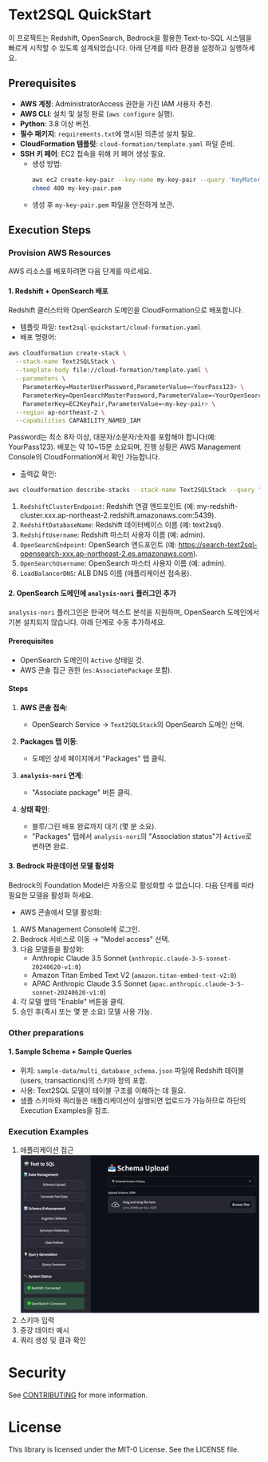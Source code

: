 # Text2SQL QuickStart
이 프로젝트는 Redshift, OpenSearch, Bedrock을 활용한 Text-to-SQL 시스템을 빠르게 시작할 수 있도록 설계되었습니다. 아래 단계를 따라 환경을 설정하고 실행하세요.
## Prerequisites
- **AWS 계정**: AdministratorAccess 권한을 가진 IAM 사용자 추천.
- **AWS CLI**: 설치 및 설정 완료 (`aws configure` 실행).
- **Python**: 3.8 이상 버전.
- **필수 패키지**: `requirements.txt`에 명시된 의존성 설치 필요.
- **CloudFormation 템플릿**: `cloud-formation/template.yaml` 파일 준비.
- **SSH 키 페어**: EC2 접속을 위해 키 페어 생성 필요.
  - 생성 방법:
    ```bash
    aws ec2 create-key-pair --key-name my-key-pair --query 'KeyMaterial' --output text > my-key-pair.pem
    chmod 400 my-key-pair.pem
    ```
  - 생성 후 `my-key-pair.pem` 파일을 안전하게 보관.
## Execution Steps
### Provision AWS Resources
AWS 리소스를 배포하려면 다음 단계를 따르세요.
#### 1. Redshift + OpenSearch 배포
Redshift 클러스터와 OpenSearch 도메인을 CloudFormation으로 배포합니다.
* 템플릿 파일: `text2sql-quickstart/cloud-formation.yaml`
* 배포 명령어:
```bash
aws cloudformation create-stack \
  --stack-name Text2SQLStack \
  --template-body file://cloud-formation/template.yaml \
  --parameters \
    ParameterKey=MasterUserPassword,ParameterValue=<YourPass123> \
    ParameterKey=OpenSearchMasterPassword,ParameterValue=<YourOpenSearchPass123> \
    ParameterKey=EC2KeyPair,ParameterValue=<my-key-pair> \
  --region ap-northeast-2 \
  --capabilities CAPABILITY_NAMED_IAM
```
Password는 최소 8자 이상, 대문자/소문자/숫자를 포함해야 합니다(예: YourPass123).
배포는 약 10~15분 소요되며, 진행 상황은 AWS Management Console의 CloudFormation에서 확인 가능합니다.
* 출력값 확인:
```bash
aws cloudformation describe-stacks --stack-name Text2SQLStack --query "Stacks[0].Outputs"
```
1. `RedshiftClusterEndpoint`: Redshift 연결 엔드포인트 (예: my-redshift-cluster.xxx.ap-northeast-2.redshift.amazonaws.com:5439).
2. `RedshiftDatabaseName`: Redshift 데이터베이스 이름 (예: text2sql).
3. `RedshiftUsername`: Redshift 마스터 사용자 이름 (예: admin).
4. `OpenSearchEndpoint`: OpenSearch 엔드포인트 (예: https://search-text2sql-opensearch-xxx.ap-northeast-2.es.amazonaws.com).
5. `OpenSearchUsername`: OpenSearch 마스터 사용자 이름 (예: admin).
6. `LoadBalancerDNS`: ALB DNS 이름 (애플리케이션 접속용).

#### 2. OpenSearch 도메인에 `analysis-nori` 플러그인 추가

`analysis-nori` 플러그인은 한국어 텍스트 분석을 지원하며, OpenSearch 도메인에서 기본 설치되지 않습니다. 아래 단계로 수동 추가하세요.

#### Prerequisites
- OpenSearch 도메인이 `Active` 상태일 것.
- AWS 콘솔 접근 권한 (`es:AssociatePackage` 포함).

#### Steps
1. **AWS 콘솔 접속**:
   - OpenSearch Service → `Text2SQLStack`의 OpenSearch 도메인 선택.

2. **Packages 탭 이동**:
   - 도메인 상세 페이지에서 "Packages" 탭 클릭.

3. **`analysis-nori` 연계**:
   - "Associate package" 버튼 클릭.

4. **상태 확인**:
   - 블루/그린 배포 완료까지 대기 (몇 분 소요).
   - "Packages" 탭에서 `analysis-nori`의 "Association status"가 `Active`로 변하면 완료.

#### 3. Bedrock 파운데이션 모델 활성화
Bedrock의 Foundation Model은 자동으로 활성화할 수 없습니다. 다음 단계를 따라 필요한 모델을 활성화 하세요.
* AWS 콘솔에서 모델 활성화:
1. AWS Management Console에 로그인.
2. Bedrock 서비스로 이동 → "Model access" 선택.
3. 다음 모델들을 활성화:
    * Anthropic Claude 3.5 Sonnet (`anthropic.claude-3-5-sonnet-20240620-v1:0`)
    * Amazon Titan Embed Text V2 (`amazon.titan-embed-text-v2:0`)
    * APAC Anthropic Claude 3.5 Sonnet (`apac.anthropic.claude-3-5-sonnet-20240620-v1:0`)
4. 각 모델 옆의 "Enable" 버튼을 클릭.
5. 승인 후(즉시 또는 몇 분 소요) 모델 사용 가능.

### Other preparations

#### 1. Sample Schema + Sample Queries
* 위치: `sample-data/multi_database_schema.json` 파일에 Redshift 테이블(users, transactions)의 스키마 정의 포함.
* 사용: Text2SQL 모델이 테이블 구조를 이해하는 데 필요.
* 샘플 스키마와 쿼리들은 애플리케이션이 실행되면 업로드가 가능하므로 하단의 Execution Examples을 참조.

### Execution Examples
1. 애플리케이션 접근
![애플리케이션 접근 시 이미지](readme-images/img.png)
2. 스키마 입력
3. 증강 데이터 예시
4. 쿼리 생성 및 결과 확인
### 

# Security

See [CONTRIBUTING](CONTRIBUTING.md#security-issue-notifications) for more information.

# License

This library is licensed under the MIT-0 License. See the LICENSE file.

